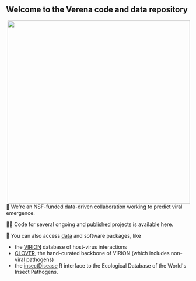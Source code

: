 ## Welcome to the Verena code and data repository

<img align="right" src="presence.jpg" width="500">

🦠 We're an NSF-funded data-driven collaboration working to predict viral emergence.

👩‍💻 Code for several ongoing and [published](https://www.viralemergence.org/work) projects is available here.

🔢 You can also access [data](https://www.viralemergence.org/data) and software packages, like 
- the [VIRION](https://www.github.com/viralemergence/virion) database of host-virus interactions 
- [CLOVER](https://www.github.com/viralemergence/clover), the hand-curated backbone of VIRION (which includes non-viral pathogens) 
- the [insectDisease](https://www.github.com/viralemergence/insectDisease) R interface to the Ecological Database of the World's Insect Pathogens.

